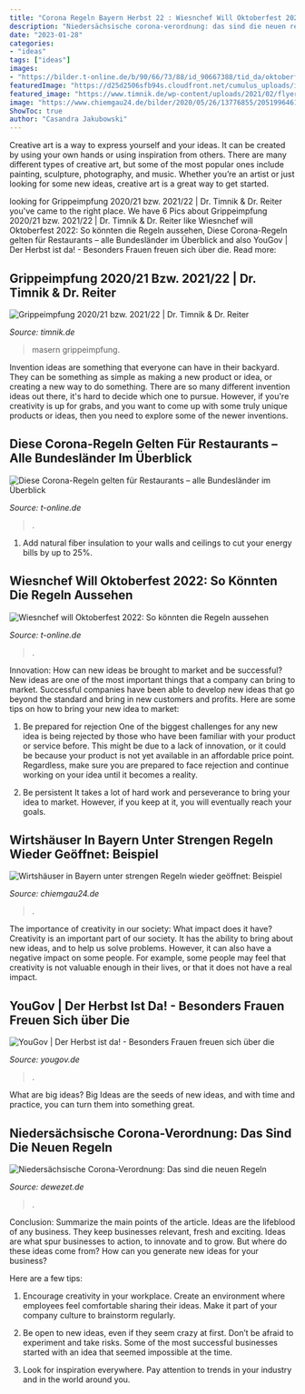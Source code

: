 ```yaml
---
title: "Corona Regeln Bayern Herbst 22 : Wiesnchef Will Oktoberfest 2022: So Könnten Die Regeln Aussehen"
description: "Niedersächsische corona-verordnung: das sind die neuen regeln"
date: "2023-01-28"
categories:
- "ideas"
tags: ["ideas"]
images:
- "https://bilder.t-online.de/b/90/66/73/88/id_90667388/tid_da/oktoberfest-es-findet-wegen-der-corona-pandemie-auch-2021-nicht-statt-.jpg"
featuredImage: "https://d25d2506sfb94s.cloudfront.net/cumulus_uploads/inlineimage/2018-10-09/20181009_Herbst.jpg"
featured_image: "https://www.timnik.de/wp-content/uploads/2021/02/flyer_masern-schutzimpfung-1.jpg"
image: "https://www.chiemgau24.de/bilder/2020/05/26/13776855/2051996461-wirtshaeuser-gasthaeuser-oeffnung-bayern-corona-regeln-massnahmen-dfeldwies-feldwies-uebersee-2zSdJX2A7NG.jpg"
ShowToc: true
author: "Casandra Jakubowski"
---
```



Creative art is a way to express yourself and your ideas. It can be created by using your own hands or using inspiration from others. There are many different types of creative art, but some of the most popular ones include painting, sculpture, photography, and music. Whether you’re an artist or just looking for some new ideas, creative art is a great way to get started.

	

		
looking for Grippeimpfung 2020/21 bzw. 2021/22 | Dr. Timnik &amp; Dr. Reiter you've came to the right place. We have 6 Pics about Grippeimpfung 2020/21 bzw. 2021/22 | Dr. Timnik &amp; Dr. Reiter like Wiesnchef will Oktoberfest 2022: So könnten die Regeln aussehen, Diese Corona-Regeln gelten für Restaurants – alle Bundesländer im Überblick and also YouGov | Der Herbst ist da! - Besonders Frauen freuen sich über die. Read more:
		
    
## Grippeimpfung 2020/21 Bzw. 2021/22 | Dr. Timnik &amp; Dr. Reiter

<img loading=lazy src="https://www.timnik.de/wp-content/uploads/2021/02/flyer_masern-schutzimpfung-1.jpg" onerror="this.onerror=null;this.src='https://tse2.mm.bing.net/th?id=OIP.J2juWqh_uPBRK3NrqH5uVAHaDt&amp;pid=15.1';" alt="Grippeimpfung 2020/21 bzw. 2021/22 | Dr. Timnik &amp; Dr. Reiter">

_Source: timnik.de_

>masern grippeimpfung. 

	

Invention ideas are something that everyone can have in their backyard. They can be something as simple as making a new product or idea, or creating a new way to do something. There are so many different invention ideas out there, it's hard to decide which one to pursue. However, if you're creativity is up for grabs, and you want to come up with some truly unique products or ideas, then you need to explore some of the newer inventions.

    
## Diese Corona-Regeln Gelten Für Restaurants – Alle Bundesländer Im Überblick

<img loading=lazy src="https://bilder.t-online.de/b/87/93/99/88/id_87939988/tid_da/kellnerin-mit-maske-nach-wochenlangen-corona-massnahmen-werden-die-regeln-fuer-restaurants-und-cafes-gelockert-.jpg" onerror="this.onerror=null;this.src='https://tse3.mm.bing.net/th?id=OIP.851H8pkUcJRw5Y6C6vTa0gHaEK&amp;pid=15.1';" alt="Diese Corona-Regeln gelten für Restaurants – alle Bundesländer im Überblick">

_Source: t-online.de_

>. 

	

1. Add natural fiber insulation to your walls and ceilings to cut your energy bills by up to 25%.

    
## Wiesnchef Will Oktoberfest 2022: So Könnten Die Regeln Aussehen

<img loading=lazy src="https://bilder.t-online.de/b/90/66/73/88/id_90667388/tid_da/oktoberfest-es-findet-wegen-der-corona-pandemie-auch-2021-nicht-statt-.jpg" onerror="this.onerror=null;this.src='https://tse3.mm.bing.net/th?id=OIP.-hzsJH238rpqM5T2_MFSWwHaEK&amp;pid=15.1';" alt="Wiesnchef will Oktoberfest 2022: So könnten die Regeln aussehen">

_Source: t-online.de_

>. 

	

Innovation: How can new ideas be brought to market and be successful?
New ideas are one of the most important things that a company can bring to market. Successful companies have been able to develop new ideas that go beyond the standard and bring in new customers and profits. Here are some tips on how to bring your new idea to market:
1. Be prepared for rejection
One of the biggest challenges for any new idea is being rejected by those who have been familiar with your product or service before. This might be due to a lack of innovation, or it could be because your product is not yet available in an affordable price point. Regardless, make sure you are prepared to face rejection and continue working on your idea until it becomes a reality.

2. Be persistent
It takes a lot of hard work and perseverance to bring your idea to market. However, if you keep at it, you will eventually reach your goals.

    
## Wirtshäuser In Bayern Unter Strengen Regeln Wieder Geöffnet: Beispiel

<img loading=lazy src="https://www.chiemgau24.de/bilder/2020/05/26/13776855/2051996461-wirtshaeuser-gasthaeuser-oeffnung-bayern-corona-regeln-massnahmen-dfeldwies-feldwies-uebersee-2zSdJX2A7NG.jpg" onerror="this.onerror=null;this.src='https://tse3.mm.bing.net/th?id=OIP.4X6cnVhFMIiGFzhHBH3kHgHaEK&amp;pid=15.1';" alt="Wirtshäuser in Bayern unter strengen Regeln wieder geöffnet: Beispiel">

_Source: chiemgau24.de_

>. 

	

The importance of creativity in our society: What impact does it have?
Creativity is an important part of our society. It has the ability to bring about new ideas, and to help us solve problems. However, it can also have a negative impact on some people. For example, some people may feel that creativity is not valuable enough in their lives, or that it does not have a real impact.

    
## YouGov | Der Herbst Ist Da! - Besonders Frauen Freuen Sich über Die

<img loading=lazy src="https://d25d2506sfb94s.cloudfront.net/cumulus_uploads/inlineimage/2018-10-09/20181009_Herbst.jpg" onerror="this.onerror=null;this.src='https://tse1.mm.bing.net/th?id=OIP.CyjB41HRYf81AecexlJozwHaJQ&amp;pid=15.1';" alt="YouGov | Der Herbst ist da! - Besonders Frauen freuen sich über die">

_Source: yougov.de_

>. 

	

What are big ideas?
Big Ideas are the seeds of new ideas, and with time and practice, you can turn them into something great.

    
## Niedersächsische Corona-Verordnung: Das Sind Die Neuen Regeln

<img loading=lazy src="https://www.dewezet.de/cms_media/module_img/25874/12937182_1_articleorg_corona-verordnung-kompakt.png" onerror="this.onerror=null;this.src='https://tse2.mm.bing.net/th?id=OIP.rKPIgSA3vN5-fnitrjcA2QHaE6&amp;pid=15.1';" alt="Niedersächsische Corona-Verordnung: Das sind die neuen Regeln">

_Source: dewezet.de_

>. 

	

Conclusion: Summarize the main points of the article.
Ideas are the lifeblood of any business. They keep businesses relevant, fresh and exciting. Ideas are what spur businesses to action, to innovate and to grow.
But where do these ideas come from? How can you generate new ideas for your business?

Here are a few tips:

1. Encourage creativity in your workplace. Create an environment where employees feel comfortable sharing their ideas. Make it part of your company culture to brainstorm regularly.

2. Be open to new ideas, even if they seem crazy at first. Don’t be afraid to experiment and take risks. Some of the most successful businesses started with an idea that seemed impossible at the time.

3. Look for inspiration everywhere. Pay attention to trends in your industry and in the world around you.

